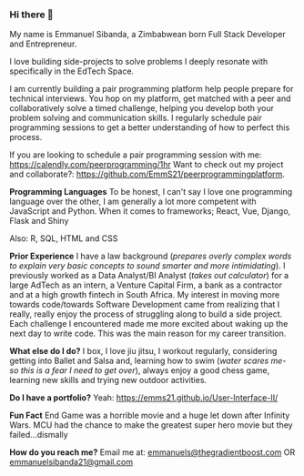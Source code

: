 ### Hi there 👋

My name is Emmanuel Sibanda, a Zimbabwean born Full Stack Developer and Entrepreneur.

I love building side-projects to solve problems I deeply resonate with specifically in the EdTech Space.

I am currently building a pair programming platform help people prepare for technical interviews. You hop on my platform, get matched with a peer and collaboratively solve a timed challenge, helping you develop both your problem solving and communication skills. I regularly schedule pair programming sessions to get a better understanding of how to perfect this process.

If you are looking to schedule a pair programming session with me: https://calendly.com/peerprogramming/1hr
Want to check out my project and collaborate?: https://github.com/EmmS21/peerprogrammingplatform. 

**Programming Languages**
To be honest, I can't say I love one programming language over the other, I am generally a lot more competent with JavaScript and Python. When it comes to frameworks; React, Vue, Django, Flask and Shiny

Also: R, SQL, HTML and CSS

**Prior Experience**
I have a law background (*prepares overly complex words to explain very basic concepts to sound smarter and more intimidating*). I previously worked as a Data Analyst/BI Analyst (*takes out calculator*) for a large AdTech as an intern, a Venture Capital Firm, a bank as a contractor and at a high growth fintech in South Africa. My interest in moving more towards code/towards Software Development came from realizing that I really, really enjoy the process of struggling along to build a side project. Each challenge I encountered made me more excited about waking up the next day to write code. This was the main reason for my career transition.

**What else do I do?**
I box, I love jiu jitsu, I workout regularly, considering getting into Ballet and Salsa and, learning how to swim (*water scares me- so this is a fear I need to get over*), always enjoy a good chess game, learning new skills and trying new outdoor activities.

**Do I have a portfolio?**
Yeah: https://emms21.github.io/User-Interface-II/

**Fun Fact**
End Game was a horrible movie and a huge let down after Infinity Wars. MCU had the chance to make the greatest super hero movie but they failed...dismally

**How do you reach me?**
Email me at:
emmanuels@thegradientboost.com OR emmanuelsibanda21@gmail.com
<!--
**EmmS21/EmmS21** is a ✨ _special_ ✨ repository because its `README.md` (this file) appears on your GitHub profile.



Here are some ideas to get you started:

- 🔭 I’m currently working on ...
- 🌱 I’m currently learning ...
- 👯 I’m looking to collaborate on ...
- 🤔 I’m looking for help with ...
- 💬 Ask me about ...
- 📫 How to reach me: ...
- 😄 Pronouns: ...
- ⚡ Fun fact: ...
-->
